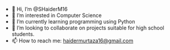 - 👋 Hi, I’m @SHaiderM16
- 👀 I’m interested in Computer Science
- 🌱 I’m currently learning programming using Python
- 💞️ I’m looking to collaborate on projects suitable for high school students.
- 📫 How to reach me: haidermurtaza16@gmail.com

<!---
SHaiderM16/SHaiderM16 is a ✨ special ✨ repository because its `README.md` (this file) appears on your GitHub profile.
You can click the Preview link to take a look at your changes.
--->
